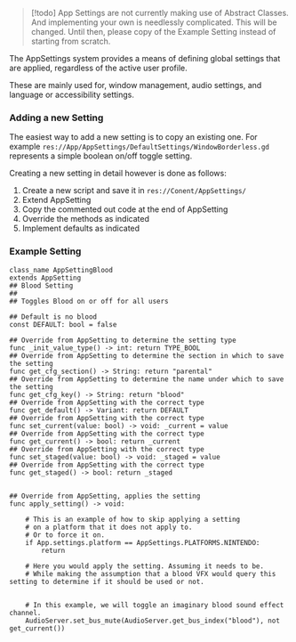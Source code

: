 > [!todo]
> App Settings are not currently making use of Abstract Classes. And implementing your own is needlessly complicated.
> This will be changed.
> Until then, please copy of the Example Setting instead of starting from scratch.

The AppSettings system provides a means of defining global settings that are applied, regardless of the active user profile.

These are mainly used for, window management, audio settings, and language or accessibility settings.

### Adding a new Setting
The easiest way to add a new setting is to copy an existing one. For example `res://App/AppSettings/DefaultSettings/WindowBorderless.gd` represents a simple boolean on/off toggle setting.

Creating a new setting in detail however is done as follows:

1. Create a new script and save it in `res://Conent/AppSettings/`
2. Extend AppSetting
3. Copy the commented out code at the end of AppSetting
4. Override the methods as indicated
5. Implement defaults as indicated

### Example Setting
```gdscript
class_name AppSettingBlood
extends AppSetting
## Blood Setting
##
## Toggles Blood on or off for all users

## Default is no blood
const DEFAULT: bool = false

## Override from AppSetting to determine the setting type
func _init_value_type() -> int: return TYPE_BOOL
## Override from AppSetting to determine the section in which to save the setting
func get_cfg_section() -> String: return "parental"
## Override from AppSetting to determine the name under which to save the setting
func get_cfg_key() -> String: return "blood"
## Override from AppSetting with the correct type
func get_default() -> Variant: return DEFAULT
## Override from AppSetting with the correct type
func set_current(value: bool) -> void: _current = value
## Override from AppSetting with the correct type
func get_current() -> bool: return _current
## Override from AppSetting with the correct type
func set_staged(value: bool) -> void: _staged = value
## Override from AppSetting with the correct type
func get_staged() -> bool: return _staged


## Override from AppSetting, applies the setting
func apply_setting() -> void:

	# This is an example of how to skip applying a setting
	# on a platform that it does not apply to.
	# Or to force it on.
	if App.settings.platform == AppSettings.PLATFORMS.NINTENDO:
		return
	
	# Here you would apply the setting. Assuming it needs to be.
	# While making the assumption that a blood VFX would query this setting to determine if it should be used or not.
	
	
	# In this example, we will toggle an imaginary blood sound effect channel.
	AudioServer.set_bus_mute(AudioServer.get_bus_index("blood"), not get_current())
```